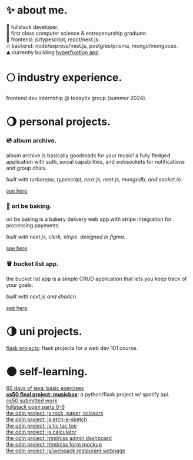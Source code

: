 # ✨ about me.
🎃 fullstack developer.</br>
🍄 first class computer science & entrepenurship graduate.</br>
🍂 frontend: js/typescript, react/next.js. </br>
🔥 backend: node/express/nest.js, postgres/prisma, mongo/mongoose. </br>
⛰️ currently building [hyperfixation app](https://github.com/oriodev/hyperfixationapp). </br>

# 🌕 industry experience.
frontend dev internship @ todaytix group (summer 2024).</br>

# 🌖 personal projects.
### 💿 album archive.</br>

album archive is basically goodreads for your music! a fully fledged application with auth, social capabilities, and websockets for notifications and group chats.

<p><i>built with turborepo, typescript, next.js, nest.js, mongodb, and socket.io.</i></p>

[see here](https://github.com/oriodev/albumarchive)</br>
<p></p>

### 🧁 ori be baking.</br>

<p>ori be baking is a bakery delivery web app with stripe integration for processing payments.</p>

<p><i>built with next.js, clerk, stripe. designed in figma.</i></p>

[see here](https://github.com/oriodev/oribebaking)</br>
<p></p>

### 🪣 bucket list app.</br>

<p>the bucket list app is a simple CRUD application that lets you keep track of your goals.</p>

<p><i>built with next.js and shadcn.</i></p>

[see here](https://github.com/oriodev/bucketlistapp)</br>
<p></p>


# 🌗 uni projects.
[flask projects](https://github.com/oriodev/flask-projects): flask projects for a web dev 101 course.</br>

# 🌑 self-learning.
[60 days of java: basic exercises](https://github.com/oriodev/java-stuff)</br>
**[cs50 final project: musicbox](https://github.com/oriodev/musicbox)**: a python/flask project w/ spotify api.</br>
[cs50 submitted work](https://github.com/code50/93719767)</br>
[fullstack open parts 0-6](https://github.com/oriodev/fullstackopen)</br>
[the odin project: js rock, paper, scissors](https://github.com/oriodev/rockpaperscissors)</br>
[the odin project: js etch-a-sketch](https://github.com/oriodev/etch-a-sketch)</br>
[the odin project: js tic tac toe](https://github.com/oriodev/tictactoe)</br>
[the odin project: js calculator](https://github.com/oriodev/myveryfunctionalcalculator)</br>
[the odin project: html/css admin dashboard](https://github.com/oriodev/admindashboard)</br>
[the odin project: html/css form mockup](https://github.com/oriodev/mockupform)</br>
[the odin project: js/webpack restaurant webpage](https://github.com/oriodev/restaurantpage)</br>
